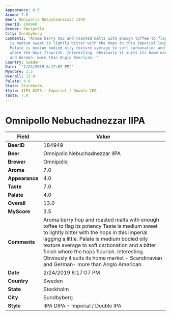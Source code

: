 ```yaml
---
Appearance: 4.0
Aroma: 7.0
Beer: Omnipollo Nebuchadnezzar IIPA
BeerID: 184949
Brewer: Omnipollo
City: Sundbyberg
Comments: 'Aroma berry hop and roasted malts with enough toffee to flag its potency  Taste
  is medium sweet to lightly bitter with the hops in this imperial lagging a little.
  Palate is medium bodied oily texture average to soft carbonation and a bitter finish
  where the hops flourish. Interesting. Obviously it suits its home market - Scandinavian
  and German- more than Anglo American. '
Country: Sweden
Date: '"2/24/2019 6:17:07 PM"'
MyScore: 3.5
Overall: 13.0
Palate: 4.0
State: Stockholm
Style: IIPA DIPA - Imperial / Double IPA
Taste: 7.0
---
```


# Omnipollo Nebuchadnezzar IIPA

| Field         | Value |
|---------------|-------|
| **BeerID** | 184949 |
| **Beer** | Omnipollo Nebuchadnezzar IIPA |
| **Brewer** | Omnipollo |
| **Aroma** | 7.0 |
| **Appearance** | 4.0 |
| **Taste** | 7.0 |
| **Palate** | 4.0 |
| **Overall** | 13.0 |
| **MyScore** | 3.5 |
| **Comments** | Aroma berry hop and roasted malts with enough toffee to flag its potency  Taste is medium sweet to lightly bitter with the hops in this imperial lagging a little. Palate is medium bodied oily texture average to soft carbonation and a bitter finish where the hops flourish. Interesting. Obviously it suits its home market - Scandinavian and German- more than Anglo American.  |
| **Date** | 2/24/2019 6:17:07 PM |
| **Country** | Sweden |
| **State** | Stockholm |
| **City** | Sundbyberg |
| **Style** | IIPA DIPA - Imperial / Double IPA |
